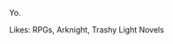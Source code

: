 <p>Yo.</p>
<p>Likes: RPGs, Arknight, Trashy Light Novels</p>
<!---
Roberika/Roberika is a ✨ special ✨ repository because its `README.md` (this file) appears on your GitHub profile.
You can click the Preview link to take a look at your changes.
--->
